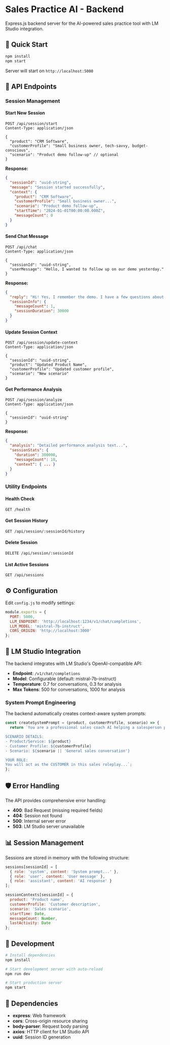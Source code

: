 # Sales Practice AI - Backend

Express.js backend server for the AI-powered sales practice tool with LM Studio integration.

## 🚀 Quick Start

```bash
npm install
npm start
```

Server will start on `http://localhost:5000`

## 📡 API Endpoints

### Session Management

#### Start New Session
```http
POST /api/session/start
Content-Type: application/json

{
  "product": "CRM Software",
  "customerProfile": "Small business owner, tech-savvy, budget-conscious",
  "scenario": "Product demo follow-up" // optional
}
```

**Response:**
```json
{
  "sessionId": "uuid-string",
  "message": "Session started successfully",
  "context": {
    "product": "CRM Software",
    "customerProfile": "Small business owner...",
    "scenario": "Product demo follow-up",
    "startTime": "2024-01-01T00:00:00.000Z",
    "messageCount": 0
  }
}
```

#### Send Chat Message
```http
POST /api/chat
Content-Type: application/json

{
  "sessionId": "uuid-string",
  "userMessage": "Hello, I wanted to follow up on our demo yesterday."
}
```

**Response:**
```json
{
  "reply": "Hi! Yes, I remember the demo. I have a few questions about pricing...",
  "sessionInfo": {
    "messageCount": 1,
    "sessionDuration": 30000
  }
}
```

#### Update Session Context
```http
POST /api/session/update-context
Content-Type: application/json

{
  "sessionId": "uuid-string",
  "product": "Updated Product Name",
  "customerProfile": "Updated customer profile",
  "scenario": "New scenario"
}
```

#### Get Performance Analysis
```http
POST /api/session/analyze
Content-Type: application/json

{
  "sessionId": "uuid-string"
}
```

**Response:**
```json
{
  "analysis": "Detailed performance analysis text...",
  "sessionStats": {
    "duration": 300000,
    "messageCount": 10,
    "context": { ... }
  }
}
```

### Utility Endpoints

#### Health Check
```http
GET /health
```

#### Get Session History
```http
GET /api/session/:sessionId/history
```

#### Delete Session
```http
DELETE /api/session/:sessionId
```

#### List Active Sessions
```http
GET /api/sessions
```

## ⚙️ Configuration

Edit `config.js` to modify settings:

```javascript
module.exports = {
  PORT: 5000,
  LLM_ENDPOINT: 'http://localhost:1234/v1/chat/completions',
  LLM_MODEL: 'mistral-7b-instruct',
  CORS_ORIGIN: 'http://localhost:3000'
};
```

## 🔧 LM Studio Integration

The backend integrates with LM Studio's OpenAI-compatible API:

- **Endpoint**: `/v1/chat/completions`
- **Model**: Configurable (default: mistral-7b-instruct)
- **Temperature**: 0.7 for conversations, 0.3 for analysis
- **Max Tokens**: 500 for conversations, 1000 for analysis

### System Prompt Engineering

The backend automatically creates context-aware system prompts:

```javascript
const createSystemPrompt = (product, customerProfile, scenario) => {
  return `You are a professional sales coach AI helping a salesperson practice their skills. 

SCENARIO DETAILS:
- Product/Service: ${product}
- Customer Profile: ${customerProfile}
- Scenario: ${scenario || 'General sales conversation'}

YOUR ROLE:
You will act as the CUSTOMER in this sales roleplay...`;
};
```

## 🛡️ Error Handling

The API provides comprehensive error handling:

- **400**: Bad Request (missing required fields)
- **404**: Session not found
- **500**: Internal server error
- **503**: LM Studio server unavailable

## 📊 Session Management

Sessions are stored in memory with the following structure:

```javascript
sessions[sessionId] = [
  { role: 'system', content: 'System prompt...' },
  { role: 'user', content: 'User message' },
  { role: 'assistant', content: 'AI response' }
];

sessionContexts[sessionId] = {
  product: 'Product name',
  customerProfile: 'Customer description',
  scenario: 'Sales scenario',
  startTime: Date,
  messageCount: Number,
  lastActivity: Date
};
```

## 🚀 Development

```bash
# Install dependencies
npm install

# Start development server with auto-reload
npm run dev

# Start production server
npm start
```

## 📝 Dependencies

- **express**: Web framework
- **cors**: Cross-origin resource sharing
- **body-parser**: Request body parsing
- **axios**: HTTP client for LM Studio API
- **uuid**: Session ID generation 